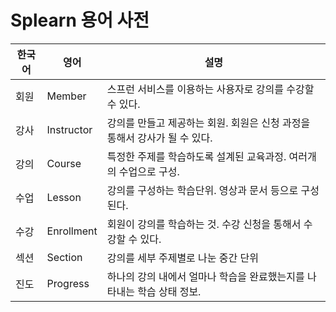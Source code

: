 # Splearn 용어 사전

| 한국어 | 영어         | 설명                                          |
|-----|------------|---------------------------------------------|
| 회원  | Member     | 스프런 서비스를 이용하는 사용자로 강의를 수강할 수 있다.            |
| 강사  | Instructor | 강의를 만들고 제공하는 회원. 회원은 신청 과정을 통해서 강사가 될 수 있다. |
| 강의  | Course     | 특정한 주제를 학습하도록 설계된 교육과정. 여러개의 수업으로 구성.       |
| 수업  | Lesson     | 강의를 구성하는 학습단위. 영상과 문서 등으로 구성된다.             |
| 수강  | Enrollment | 회원이 강의를 학습하는 것. 수강 신청을 통해서 수강할 수 있다.        |
| 섹션  | Section    | 강의를 세부 주제별로 나눈 중간 단위                        |
| 진도  | Progress   | 하나의 강의 내에서 얼마나 학습을 완료했는지를 나타내는 학습 상태 정보.    |
